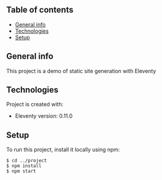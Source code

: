 ## Table of contents
* [General info](#general-info)
* [Technologies](#technologies)
* [Setup](#setup)

## General info
This project is a demo of static site generation with Eleventy
	
## Technologies
Project is created with:
* Eleventy version: 0.11.0
	
## Setup
To run this project, install it locally using npm:

```
$ cd ../project
$ npm install
$ npm start
```